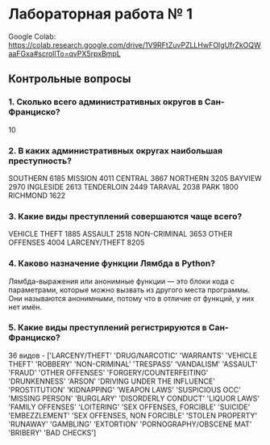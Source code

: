 # Лабораторная работа № 1
Google Colab: https://colab.research.google.com/drive/1V9RFtZuvPZLLHwFOIgUfrZkOQWaaFGxa#scrollTo=qvPX5rpxBmpL
## Контрольные вопросы
### 1. Сколько всего административных округов в Сан-Франциско?
10
### 2. В каких административных округах наибольшая преступность?
SOUTHERN	6185
MISSION	4011
CENTRAL	3867
NORTHERN	3205
BAYVIEW	2970
INGLESIDE	2613
TENDERLOIN	2449
TARAVAL	2038
PARK	1800
RICHMOND	1622
### 3. Какие виды преступлений совершаются чаще всего?
VEHICLE THEFT                 1885
ASSAULT                       2518
NON-CRIMINAL                  3653
OTHER OFFENSES                4004
LARCENY/THEFT                 8205
### 4. Каково назначение функции Лямбда в Python?
Лямбда-выражения или анонимные функции — это блоки кода с параметрами, 
которые можно вызвать из другого места программы. 
Они называются анонимными, потому что в отличие от функций, у них нет имён. 
### 5. Какие виды преступлений регистрируются в Сан-Франциско?
36 видов - ['LARCENY/THEFT' 'DRUG/NARCOTIC' 'WARRANTS' 'VEHICLE THEFT' 'ROBBERY'
 'NON-CRIMINAL' 'TRESPASS' 'VANDALISM' 'ASSAULT' 'FRAUD' 'OTHER OFFENSES'
 'FORGERY/COUNTERFEITING' 'DRUNKENNESS' 'ARSON'
 'DRIVING UNDER THE INFLUENCE' 'PROSTITUTION' 'KIDNAPPING' 'WEAPON LAWS'
 'SUSPICIOUS OCC' 'MISSING PERSON' 'BURGLARY' 'DISORDERLY CONDUCT'
 'LIQUOR LAWS' 'FAMILY OFFENSES' 'LOITERING' 'SEX OFFENSES, FORCIBLE'
 'SUICIDE' 'EMBEZZLEMENT' 'SEX OFFENSES, NON FORCIBLE' 'STOLEN PROPERTY'
 'RUNAWAY' 'GAMBLING' 'EXTORTION' 'PORNOGRAPHY/OBSCENE MAT' 'BRIBERY'
 'BAD CHECKS']
